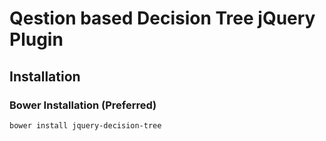 # Qestion based Decision Tree jQuery Plugin

## Installation

### Bower Installation (Preferred)

```
bower install jquery-decision-tree
```